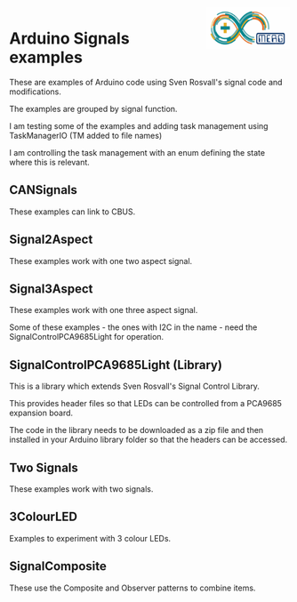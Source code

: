  <img align="right" src="arduino_merg_logo.png"  width="150" height="75">

# Arduino Signals examples

These are examples of Arduino code using Sven Rosvall's signal code and modifications.

The examples are grouped by signal function.

I am testing some of the examples and adding task management using TaskManagerIO (TM added to file names)

I am controlling the task management with an enum defining the state where this is relevant.

## CANSignals

These examples can link to CBUS.

## Signal2Aspect

These examples work with one two aspect signal.

## Signal3Aspect

These examples work with one three aspect signal. 

Some of these examples - the ones with I2C in the name - need the SignalControlPCA9685Light for operation.

## SignalControlPCA9685Light (Library)

This is a library which extends Sven Rosvall's Signal Control Library.

This provides header files so that LEDs can be controlled from a PCA9685 expansion board.

The code in the library needs to be downloaded as a zip file and then installed in your Arduino library folder so that the headers can be accessed.

## Two Signals

These examples work with two signals.

## 3ColourLED

Examples to experiment with 3 colour LEDs.

## SignalComposite

These use the Composite and Observer patterns to combine items.
